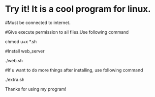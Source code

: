 # Try it! It is a cool program for linux.
#Must be connected to internet.

#Give execute permission to all files.Use following command

chmod u+x *.sh

#Install web_server

./web.sh

#If u want to do more things after installing, use following command

./extra.sh

Thanks for using my program!
